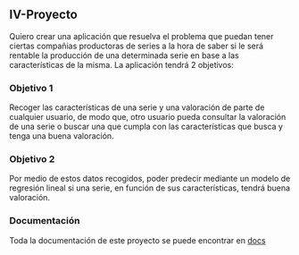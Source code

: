 ## IV-Proyecto

Quiero crear una aplicación que resuelva el problema que puedan tener ciertas compañias productoras de series a la hora de saber si le será rentable la producción de una determinada serie en base a las características de la misma. La aplicación tendrá 2 objetivos:

### Objetivo 1

Recoger las características de una serie y una valoración de parte de cualquier usuario, de modo que, otro usuario pueda consultar la valoración de una serie o buscar una que cumpla con las características que busca y tenga una buena valoración.

### Objetivo 2

Por medio de estos datos recogidos, poder predecir mediante un modelo de regresión lineal si una serie, en función de sus características, tendrá buena valoración.


### Documentación

Toda la documentación de este proyecto se puede encontrar en [docs](https://github.com/Parka015/IV-Proyecto/tree/Objetivo-1/docs)





